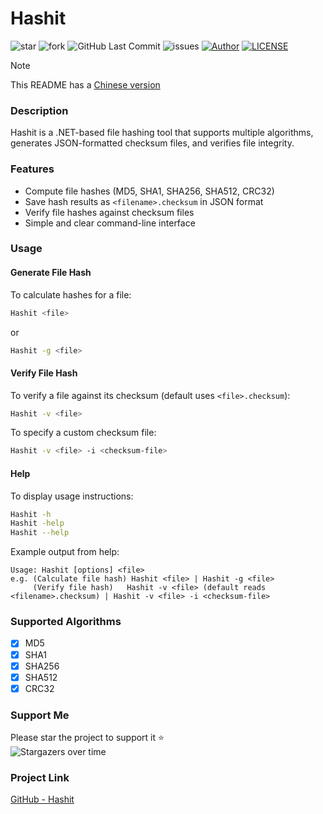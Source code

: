 # Hashit
![star](https://img.shields.io/github/stars/Ariakage/Hashit "star") ![fork](https://img.shields.io/github/forks/Ariakage/Hashit "fork") ![GitHub Last Commit](https://img.shields.io/github/last-commit/Ariakage/Hashit.svg?label=commits "GitHub Last Commit") ![issues](https://img.shields.io/github/issues/Ariakage/Hashit "issues") [![Author](https://img.shields.io/badge/Author-Ariakage-red.svg "Author")](https://ariakage.github.io "Author") [![LICENSE](https://img.shields.io/github/license/Ariakage/Hashit "LICENSE")](./LICENSE "LICENSE")  

> [!NOTE]
> This README has a [Chinese version](README_CN.md)

### Description
Hashit is a .NET-based file hashing tool that supports multiple algorithms, generates JSON-formatted checksum files, and verifies file integrity.

### Features
- Compute file hashes (MD5, SHA1, SHA256, SHA512, CRC32)  
- Save hash results as `<filename>.checksum` in JSON format  
- Verify file hashes against checksum files  
- Simple and clear command-line interface  

### Usage

#### Generate File Hash
To calculate hashes for a file:
```bash
Hashit <file>
```
or
```bash
Hashit -g <file>
```

#### Verify File Hash
To verify a file against its checksum (default uses `<file>.checksum`):
```bash
Hashit -v <file>
```
To specify a custom checksum file:
```bash
Hashit -v <file> -i <checksum-file>
```

#### Help
To display usage instructions:
```bash
Hashit -h
Hashit -help
Hashit --help
```

Example output from help:
```
Usage: Hashit [options] <file>
e.g. (Calculate file hash) Hashit <file> | Hashit -g <file>
     (Verify file hash)   Hashit -v <file> (default reads <filename>.checksum) | Hashit -v <file> -i <checksum-file>
```

### Supported Algorithms
- [x] MD5  
- [x] SHA1  
- [x] SHA256  
- [x] SHA512  
- [x] CRC32  

### Support Me
Please star the project to support it ⭐  
![Stargazers over time](https://starchart.cc/ariakage/Hashit.svg)  

### Project Link
[GitHub - Hashit](https://github.com/Ariakage/Hashit)

